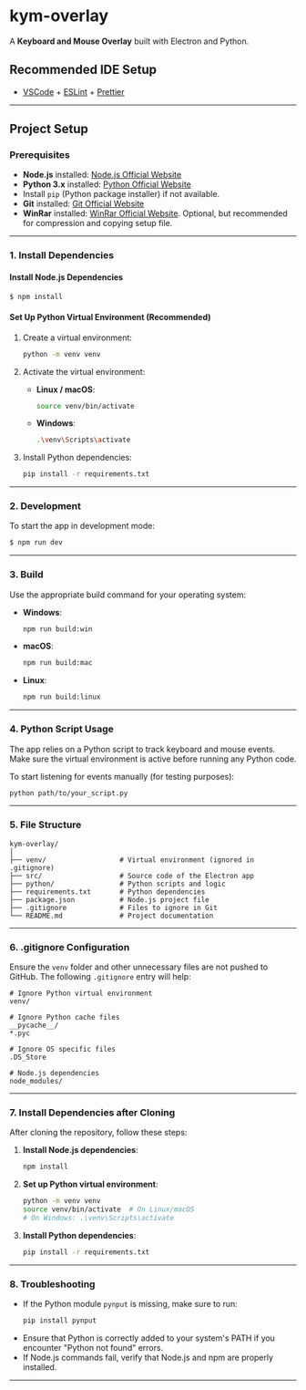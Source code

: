 # kym-overlay

A **Keyboard and Mouse Overlay** built with Electron and Python.

## Recommended IDE Setup

- [VSCode](https://code.visualstudio.com/) + [ESLint](https://marketplace.visualstudio.com/items?itemName=dbaeumer.vscode-eslint) + [Prettier](https://marketplace.visualstudio.com/items?itemName=esbenp.prettier-vscode)

---

## Project Setup

### Prerequisites

- **Node.js** installed: [Node.js Official Website](https://nodejs.org/)
- **Python 3.x** installed: [Python Official Website](https://www.python.org/downloads/)
- Install `pip` (Python package installer) if not available.
- **Git** installed: [Git Official Website](https://git-scm.com/)
- **WinRar** installed: [WinRar Official Website](https://www.winrar.es/descargas). Optional, but recommended for compression and copying setup file.

---

### 1. Install Dependencies

#### Install Node.js Dependencies

```bash
$ npm install
```

#### Set Up Python Virtual Environment (Recommended)

1. Create a virtual environment:

   ```bash
   python -m venv venv
   ```

2. Activate the virtual environment:

   - **Linux / macOS**:
     ```bash
     source venv/bin/activate
     ```
   - **Windows**:
     ```bash
     .\venv\Scripts\activate
     ```

3. Install Python dependencies:
   ```bash
   pip install -r requirements.txt
   ```

---

### 2. Development

To start the app in development mode:

```bash
$ npm run dev
```

---

### 3. Build

Use the appropriate build command for your operating system:

- **Windows**:

  ```bash
  npm run build:win
  ```

- **macOS**:

  ```bash
  npm run build:mac
  ```

- **Linux**:
  ```bash
  npm run build:linux
  ```

---

### 4. Python Script Usage

The app relies on a Python script to track keyboard and mouse events. Make sure the virtual environment is active before running any Python code.

To start listening for events manually (for testing purposes):

```bash
python path/to/your_script.py
```

---

### 5. File Structure

```
kym-overlay/
│
├── venv/                  # Virtual environment (ignored in .gitignore)
├── src/                   # Source code of the Electron app
├── python/                # Python scripts and logic
├── requirements.txt       # Python dependencies
├── package.json           # Node.js project file
├── .gitignore             # Files to ignore in Git
└── README.md              # Project documentation
```

---

### 6. .gitignore Configuration

Ensure the `venv` folder and other unnecessary files are not pushed to GitHub. The following `.gitignore` entry will help:

```
# Ignore Python virtual environment
venv/

# Ignore Python cache files
__pycache__/
*.pyc

# Ignore OS specific files
.DS_Store

# Node.js dependencies
node_modules/
```

---

### 7. Install Dependencies after Cloning

After cloning the repository, follow these steps:

1. **Install Node.js dependencies**:

   ```bash
   npm install
   ```

2. **Set up Python virtual environment**:

   ```bash
   python -m venv venv
   source venv/bin/activate  # On Linux/macOS
   # On Windows: .\venv\Scripts\activate
   ```

3. **Install Python dependencies**:
   ```bash
   pip install -r requirements.txt
   ```

---

### 8. Troubleshooting

- If the Python module `pynput` is missing, make sure to run:
  ```bash
  pip install pynput
  ```
- Ensure that Python is correctly added to your system's PATH if you encounter "Python not found" errors.
- If Node.js commands fail, verify that Node.js and npm are properly installed.

---
